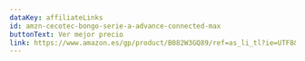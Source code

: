 ```yaml
---
dataKey: affiliateLinks
id: amzn-cecotec-bongo-serie-a-advance-connected-max
buttonText: Ver mejor precio
link: https://www.amazon.es/gp/product/B082W3GQ89/ref=as_li_tl?ie=UTF8&camp=3638&creative=24630&creativeASIN=B082W3GQ89&linkCode=as2&tag=guiadelcons03-21&linkId=1d4bcce947a5b892e28890325d9366ed
---
```

